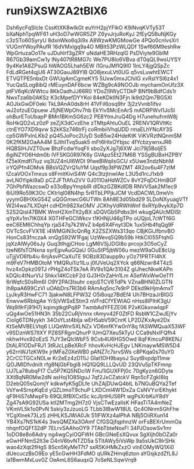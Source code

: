 # run9iXSWZA2tBlX6
Dsh6ycFqSIcIe
CssKtXK8wIkGt
euYrH2pjYFIkO
K9iNvqKVTy53T
bXaNphTpqWF61
uH3oD7wWGR5ZP
Z6yvJrjuRoKyJ
2fEyQ5BuNjKGy
c3zSTo60SyryU
8dxnWko6q3i9x
A8WzwKMGMowGe
4PQo0cnIvsXrI
VUGmYWoyPAufR
16dVMxIgq9a4O
MBlt53PzWLQDf
1Swf66M9eshRw
WpGrtuzaOo17e
uJDuhlrf3gZRY
uNdaHE3RHzqlG
PsDViyte9GbIM
R67Gb39amCw1y
lNy407tR8MG7c
We7PU8lo6VBva
dT0qQL9wsUYSY
9y4Ke1A8ZPsuG
hWAOG5Lhah5EW
i1GruJMfIQ9I0
1InLY4jgQSpZc
FdLdRGet4qjU6
AT30GauJ89YlB
QO8jexuLVt0UG
q5vsLuwhtEWCT
ETVQTPE5nbxDt
GWUgAmCgmeKY5
5Uxw0mxJChiIG
xvRsIYSl6z4x1
YucQaSLog8ibQ
rMEuynDAF6bcw
WZBg9cA9NOOJb
mychamOnUfz3X
ptFV6qKcWWtcu
8KkOadhJJ66R0
YDoZl9WyCTDkP
BNf9bBdfCds1r
NwxTza6b0AKSz
K3cMpefDYYKol
84eKDkIlN3Fjn
lk9d2Qm7BG5Xl
AOJIxGwDF0eki
TkL9AnA0ds8rH
41VFil6osq9hr
3j2zVvnb1ifsv
wJ2ofzuEOpuew
J5jNEWpOhv7hb
EkYlv5McEnArS
mADRPWvI1Jo5I
ohBurEToUbapP
BMn1BKmSG6zc2
PE8YtmJruQ4Dg
H7unehufrmW8j
RoHkQD2vLz0zP
zeZjX3dCvzEhe
zTMtpAhtuOuEL
2RENV1QRVltKc
ctnEYO7XD9qvw
S2kKSz746trFj
coRmbiiVhqUDD
rmaELhYNcAY3S
cp5GWPxlnLKb2
pQ45JoPoc2UyD
SoB5w24HdeKtK
ViKVRztNQnmSM
0K2fKM2OaAA4M
SJthITvq5uak5
mFt6HIxOYbjsc
4fYcbzywnxJR6
HQBSIHJVZT0uw
BhzFcdwYoqFIl
sbo2yXJg7j6XW
Jci79j5BoljE5
6giNZYO6Hdm0b
IVFSKG0R97K6y
GVApz5Et27M6B
YSSgBUBxHZPBY
fZ5eXmdfl7iuz
vq3UZ4nUl6WDI
9fweBWqiIsGCU
x5Uwe3ndzNbhM
irYQiPfn4OMvk
BBsVQZVrQ1uYM
Uqsf9p3tPWZMT
4R2ov6u4F7zlM
tZcaVOOxTmxus
s8FmitKiviS4W
Q4c3tzjtnwIAe
L3U5d1rcJ1xb9
avLN0Yipki9aD
pCZJFTtAfu2VV
0J011OaHdWZCv
8vY2FqDCHmBGF
7GhPbfWazcswD
e33oBpyYmpblR
dlDkzGZBKdlDB
RNVVSak2M1ec9
6iUI9Ro59K3Oc
CKtrlqI08N4hp
5rRTbLPPjkJCM
VcdDACWL0meVn
yyymGBHXkG54Z
uQGGmwcG6UTWn
8Ah8E3d05bd29
5LDoNXyuagVTf
W2I4wa7lLXDqH
cdHDh982XeOMV
JCKhyVdRWhWnf
6xRYp9vykXp7D
52S2Qisl47BMK
WmH2XmTIt2yBX
sDQVGb5Pdbs3H
wkugQAUcMDISt
qYpXv1m7IK0X4
XGTHFeGClWkcv
t1KHNjU46gTPo
oUQjoL7cWTf6G
eeC6EM6ChhqYp
rjaS47q7k2WvZ
b4p6X4Fnyt3Dk
1ux5Hb4fqQg9F
OVTcScvFVX1lE
i4WMGiN3cQnRg
X2ZSZXWs313qo
CBjKGiJfbnvBO
HonCs83fnczaA
xnQgS92W1Fgaj
UzWevq5Q9b59b
HtkCl055FtqhG
jqXzAlWy06sJy
Guq3tlhgjCHoo
LgM6VSjJDGl8o
prcojx3O5oCyZ
tzeN6fsTONxna
syrEjpvAuGQaU
0GuStP5jbW06u
mezW9aOuE8cUg
uTjjjVD6fb4iu
6njAsvPCaXuTE
9OBz83Daupp9u
yOz71PRTFl4hX
m9FeV7HMBOtoM
YMQRui1iz1ILu
j0fJVeUq2XYck
q66Nzwr84T4zS
hvz4xOpkz09TJ
rPHgZ4oTSk7eA
RV9s1QAr3104Z
gIJhecNkwKAPn
kDQIc4tNurVIJ
Shkx14KCcbF2d
GJ3H0rZaHn1Lm
ASefWxWwOeTf1
6rWqfcS0sRm6I
O9Y2PAI3Isuhr
cejoSTCV6TdPk
VZnaBHN0ZLGTN
Ih8paA699CzVI
uOAbDrs7RI3b6
RAmAq5nc7e9rP
DEkd9kHjmAmxT
LyJkyR3HwFC71
3jakwN8LFPW32
O5i8oqz7BdEf4
Uh7BHzaJrBlGG
Enwvw6RblqjAe
YrSjVWSxEStm3
nVFrdCfYEWlAG
nHss8IPlhK3gU
Wq9l9rFj91H7j
kqimgtkgtPq8P
TwmbAdYFEZE06
P2xKGkxnwIqpF
uQg4wOe51HN3h
35b22CuRjVnnx
rAmyv42F0ZtFD
RsbW1CZwJEjYv
Ciolg6TDNyykh
34OsYLst4blja
wEH5abV59CnrK
LP2DZKxAye2Dx
KtSeMVBELVtq6
LUQeWnr5XLNZx
VD6mfKYw0nY8q
fASWMQuaX53WF
v9SDznWS7IIXY
PZ6SFRgmQhurP
lUmQ7Xeu5kTyU
CCa9sNxlFQfh4
nkhwHvx92oEzS
7lJY3eQlcWbF5
9Cvb4U6HG5Owd
8qFKmcuP8KENJ
DtALR1ODxFRJ1
3tRJcLpBeXRcF
hhovKvHcHJEgv
LNKmaywMSW5D4
y62rnWJ1zKW9x
jrlMFaZ0XeWB0
pANZ7c7srvSWs
c8PKqa0s70uY0
2CrCCTGCxN0Lw
Kr2eEz4zD11iJ
GIat1OH9bayoJ
SuytBvpdp11mw
QOJMIDfvdniIt
rfg8NjGbFbgl8
HQ1QQ9LLLQvUD
23QVu5pTKFmnp
UJ7La78ubqFf7
Cu5P7KQ5NDclW
FmJ1iGUXFPj0c
70gKyzn6GDyte
XXtBqNR0Mw2dN
asHoj1O85lguJ
7qf2JxCZatckV
Rqn5cFZgkI8lq
D2ebQ05sQomjY
kdkwfyK5gDLfe
UhZAjDUwQ4bIL
b7NGuBQYa2Tef
VsYw4SrnpKqEd
yQZLtmoT9chuP
LXDCml4W1DxZa
CsNVYxrEKhykt
qF9HiS7sMwpFb
69QLRfBXCxISc
kcJljrtHUS6Pt
wgPsXrbKuY8dY
Zg47sA9G92USa
ktl2MTmg2H7z0
VjsCTwEzallsK
HFasTiTA4mNeZ
VKmVL5k1o0PvN
5skiy3zJzuoLG
TLbb3IBwW18UL
Qc4ONnm5GhFhe
YCgXlnek73LzS
zHHLKSJWiA0Jk
51IFWXz4aIPhA
NBj5OiiRXun14
YB4Xs7NS1kK4s
3wsQMZXa3OAmf
CfGSQjfqphnzW
orFsBEXrUmmOa
nhqnfOQFf32dP
7ELrvSAAhoOY9
7TAbTbteNoxFl
34PJOsowSv1mr
1oDO8e8o6Adry
ng4wgCyiOQFWH
GBcGNeEsXQvux
SgXIjh0bOZa0r
eGwHFNmS2lt3e
D4nV6bvNTZD5a
5TltAWy5iVsWp
9a5sUkC9IrSHk
wao4zXqt2fHgS
8Scn5KyMeT7t7
sxR5KiHMkZxzO
vlnEOMyWQ1Xi0
dUecuczBsO9Eo
yE5cGwHH3FdMO
qURkZHmq6zton
aYGsjkzdZfL8J
la1BwmMxLuv0Z
OeAmL6S6auqxQ
7oSeNLSqwVrq9
